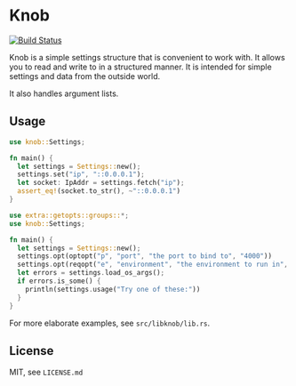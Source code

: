 # Knob

[![Build Status](https://travis-ci.org/skade/knob.png)](https://travis-ci.org/skade/knob)

Knob is a simple settings structure that is convenient to work with. It allows you to read and write to in a structured manner. It is intended for simple settings and data from the outside world.

It also handles argument lists.

## Usage

```rust
use knob::Settings;

fn main() {
  let settings = Settings::new();
  settings.set("ip", "::0.0.0.1");
  let socket: IpAddr = settings.fetch("ip");
  assert_eq!(socket.to_str(), ~"::0.0.0.1")
}
```

```rust
use extra::getopts::groups::*;
use knob::Settings;

fn main() {
  let settings = Settings::new();
  settings.opt(optopt("p", "port", "the port to bind to", "4000"))
  settings.opt(reqopt("e", "environment", "the environment to run in", ""));;
  let errors = settings.load_os_args();
  if errors.is_some() {
    println(settings.usage("Try one of these:"))
  }
}
```

For more elaborate examples, see `src/libknob/lib.rs`.

## License

MIT, see `LICENSE.md`